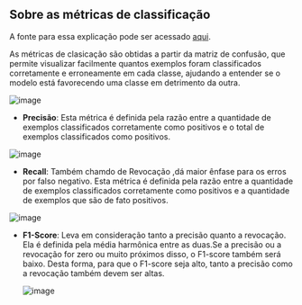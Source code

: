 ﻿## Sobre as métricas de classificação

A fonte para essa explicação pode ser acessado [aqui](https://medium.com/kunumi/m%C3%A9tricas-de-avalia%C3%A7%C3%A3o-em-machine-learning-classifica%C3%A7%C3%A3o-49340dcdb198).

As métricas de clasicação são obtidas a partir da matriz de confusão, que permite visualizar facilmente quantos exemplos foram classificados corretamente e erroneamente em cada classe, ajudando a entender se o modelo está favorecendo uma classe em detrimento da outra.

![image](https://camo.githubusercontent.com/15cb5abf76184b9d2ee730802fe72e36fd824553aee195d1b6e0e053a41ff997/68747470733a2f2f757365722d696d616765732e67697468756275736572636f6e74656e742e636f6d2f33393834333838342f3233333437393434322d63613439396665382d383730312d343838352d616166392d3039656661313038313438612e706e67)
- **Precisão**: Esta métrica é definida pela razão entre a quantidade de exemplos classificados corretamente como positivos e o total de exemplos classificados como positivos.

  
  

![image](https://user-images.githubusercontent.com/39843884/233481000-ef813924-e9fd-460b-b81b-fef58f463aee.png)

  

- **Recall**: Também chamdo de Revocação ,dá maior ênfase para os erros por falso negativo. Esta métrica é definida pela razão entre a quantidade de exemplos classificados corretamente como positivos e a quantidade de exemplos que são de fato positivos.

  

![image](https://user-images.githubusercontent.com/39843884/233481646-43deaaa7-5fc7-406b-b445-f2e910b3b0a3.png)
- **F1-Score**: Leva em consideração tanto a precisão quanto a revocação. Ela é definida pela média harmônica entre as duas.Se a precisão ou a revocação for zero ou muito próximos disso, o F1-score também será baixo. Desta forma, para que o F1-score seja alto, tanto a precisão como a revocação também devem ser altas.

  
  ![image](https://user-images.githubusercontent.com/39843884/233481977-1e82a022-badb-4152-9a6d-ff0f390443eb.png)
